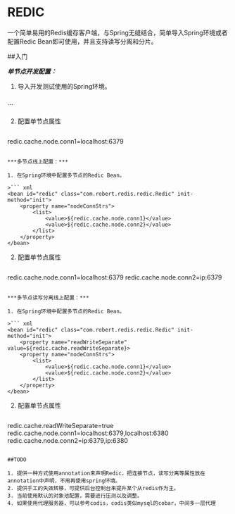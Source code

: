 # REDIC

一个简单易用的Redis缓存客户端，与Spring无缝结合，简单导入Spring环境或者配置Redic Bean即可使用，并且支持读写分离和分片。

##入门

***单节点开发配置：***

1. 导入开发测试使用的Spring环境。

>``` xml
<import resource="classpath:spring/application-context-redic-dev.xml"/>
```

2. 配置单节点属性

>``` xml
redic.cache.node.conn1=localhost:6379
```

***多节点线上配置：***

1. 在Spring环境中配置多节点的Redic Bean。

>``` xml
<bean id="redic" class="com.robert.redis.redic.Redic" init-method="init">
	<property name="nodeConnStrs">
		<list>
			<value>${redic.cache.node.conn1}</value>
			<value>${redic.cache.node.conn2}</value>
		</list>
	</property>
</bean>
```

2. 配置单节点属性

>``` xml
redic.cache.node.conn1=localhost:6379
redic.cache.node.conn2=ip:6379
```

***多节点读写分离线上配置：***

1. 在Spring环境中配置多节点的Redic Bean。

>``` xml
<bean id="redic" class="com.robert.redis.redic.Redic" init-method="init">
	<property name="readWriteSeparate" value=${redic.cache.readWriteSeparate}>
	<property name="nodeConnStrs">
		<list>
			<value>${redic.cache.node.conn1}</value>
			<value>${redic.cache.node.conn2}</value>
		</list>
	</property>
</bean>
```

2. 配置单节点属性

>``` xml
redic.cache.readWriteSeparate=true
redic.cache.node.conn1=localhost:6379,localhost:6380
redic.cache.node.conn2=ip:6379,ip:6380
```

##TODO

1. 提供一种方式使用annotation来声明Redic，把连接节点，读写分离等属性放在annotation中声明，不用再使用spring环境。
2. 提供手工的失效转移，可提供后台控制台来提升某个从redis作为主。
3. 当前使用默认的对象池配置，需要进行压测以及调整。
4. 如果使用代理服务器，可以参考codis，codis类似mysql的cobar，中间多一层代理